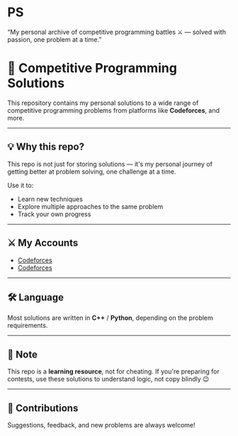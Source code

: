 # PS
“My personal archive of competitive programming battles ⚔️ — solved with passion, one problem at a time.”
# 🚀 Competitive Programming Solutions

This repository contains my personal solutions to a wide range of competitive programming problems from platforms like **Codeforces**, and more.

---

## 💡 Why this repo?

This repo is not just for storing solutions — it's my personal journey of getting better at problem solving, one challenge at a time.

Use it to:
- Learn new techniques
- Explore multiple approaches to the same problem
- Track your own progress

---

## ⚔️ My Accounts
- [Codeforces](https://shorturl.at/x0jOD)
- [Codeforces](https://shorturl.at/kJ8HP)

---

## 🛠 Language
Most solutions are written in **C++** / **Python**, depending on the problem requirements.

---

## 📌 Note
This repo is a **learning resource**, not for cheating. If you're preparing for contests, use these solutions to understand logic, not copy blindly 😉

---

## 🤝 Contributions
Suggestions, feedback, and new problems are always welcome!
